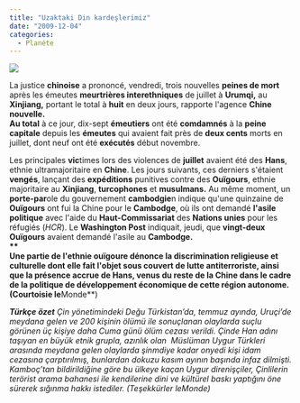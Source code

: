 ```yaml
---
title: "Uzaktaki Din kardeşlerimiz"
date: "2009-12-04"
categories: 
  - Planéte
---
```


![](../uploads/image/uygur-turkleri.jpg)

La justice **chinoise** a prononcé, vendredi, trois nouvelles **peines de mort** après les émeutes **meurtrières interethniques** de juillet à **Urumqi,** au **Xinjiang,** portant le total à **huit** en deux jours, rapporte l'agence **Chine nouvelle.  
Au total** à ce jour, dix-sept **émeutiers** ont été **comdamnés** à la **peine capitale** depuis les **émeutes** qui avaient fait près de **deux cents** morts en juillet, dont neuf ont été **exécutés** début novembre.   
  
Les principales **vic**times lors des violences de **juillet** avaient été des **Hans**, ethnie ultramajoritaire en **Chine**. Les jours suivants, ces derniers s'étaient **vengés**, lançant des **expéditions** punitives contre des **Ouïgours**, ethnie majoritaire au **Xinjiang**, **turcophones** et **musulmans.** Au même moment, un **porte-par**ole du gouvernement **cambodgie**n indique qu'une quinzaine de **Ouïgours** ont fui la Chine pour le **Cambodge**, où ils ont demandé **l'asile politique** avec l'aide du **Haut-Commissariat** des **Nations unies** pour les réfugiés (_HCR_). Le **Washington Post** indiquait, jeudi, que **vingt-deux Ouïgours** avaient demandé l'asile au **Cambodge.  
**  
Une partie de **l'ethnie o**uïgoure dénonce la **discrimination** religieuse et **culturelle** dont elle fait l'objet sous **couvert** de lutte **antiter**roriste, ainsi que la présence accrue de **Hans**, venus du reste de la **Chine** dans le cadre de la **politique** de développement **économique** de cette région **autonome**.(Courtoisie le**Monde**)

_**Türkçe özet** Çin yönetimindeki Değu Türkistan’da, temmuz ayında, Uruçi’de meydana gelen ve 200 kişinin ölümü ile sonuçlanan olaylarda suçlu görünen üç kişiye daha Cuma günü ölüm cezası verildi. Çinde Han adını taşıyan en büyük etnik grupla, azınlık olan  Müslüman Uygur Türkleri arasında meydana gelen olaylarda şinmdiye kadar onyedi kişi idam cezasına çarptırılmış, bunlardan dokuzu kasım ayının başında infaz dilmişti. Kamboç’tan bildirildiğine göre bu ülkeye kaçan Uygur direnişçiler, Çinlilerin terörist arama bahanesi ile kendilerine dini ve kültürel baskı yaptığını öne sürerek sığınma hakkı istediler. (Teşekkürler leMonde)_
